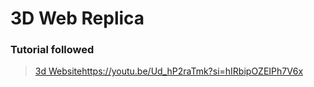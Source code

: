# 3D Web Replica

### Tutorial followed
> [3d Website]()https://youtu.be/Ud_hP2raTmk?si=hIRbipOZEIPh7V6x
